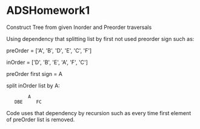 # ADSHomework1
Construct Tree from given Inorder and Preorder traversals

Using dependency that splitting list by first not used preorder sign such as:

preOrder = ['A', 'B', 'D', 'E', 'C', 'F']

inOrder = ['D', 'B', 'E', 'A', 'F', 'C']

preOrder first sign = A

split inOrder list by A:

            A
       DBE     FC
       
 Code uses that dependency by recursion such as every time first element of preOrder list is removed.

